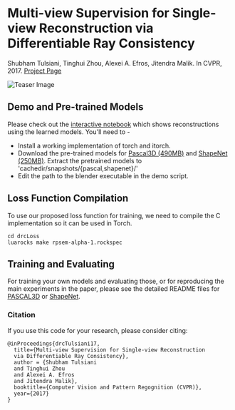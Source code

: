 # Multi-view Supervision for Single-view Reconstruction via Differentiable Ray Consistency 
Shubham Tulsiani, Tinghui Zhou, Alexei A. Efros, Jitendra Malik. In CVPR, 2017.
[Project Page](https://shubhtuls.github.io/drc/)

![Teaser Image](https://shubhtuls.github.io/drc/resources/images/formulation.png)

## Demo and Pre-trained Models

Please check out the [interactive notebook](demo/demo.ipynb) which shows reconstructions using the learned models. You'll need to - 
- Install a working implementation of torch and itorch.
- Download the pre-trained models for [Pascal3D (490MB)](https://people.eecs.berkeley.edu/~shubhtuls/cachedir/drc/snapshots/pascalModels.tar.gz) and [ShapeNet (250MB)](https://people.eecs.berkeley.edu/~shubhtuls/cachedir/drc/snapshots/shapenetModels.tar.gz). Extract the pretrained models to 'cachedir/snapshots/{pascal,shapenet}/'
- Edit the path to the blender executable in the demo script.

## Loss Function Compilation

To use our proposed loss function for training, we need to compile the C implementation so it can be used in Torch.
```
cd drcLoss
luarocks make rpsem-alpha-1.rockspec
```

## Training and Evaluating
For training your own models and evaluating those, or for reproducing the main experiments in the paper, please see the detailed README files for [PASCAL3D](docs/pascal.md) or [ShapeNet](docs/snet.md).

### Citation
If you use this code for your research, please consider citing:
```
@inProceedings{drcTulsiani17,
  title={Multi-view Supervision for Single-view Reconstruction
  via Differentiable Ray Consistency},
  author = {Shubham Tulsiani
  and Tinghui Zhou
  and Alexei A. Efros
  and Jitendra Malik},
  booktitle={Computer Vision and Pattern Regognition (CVPR)},
  year={2017}
}
```
